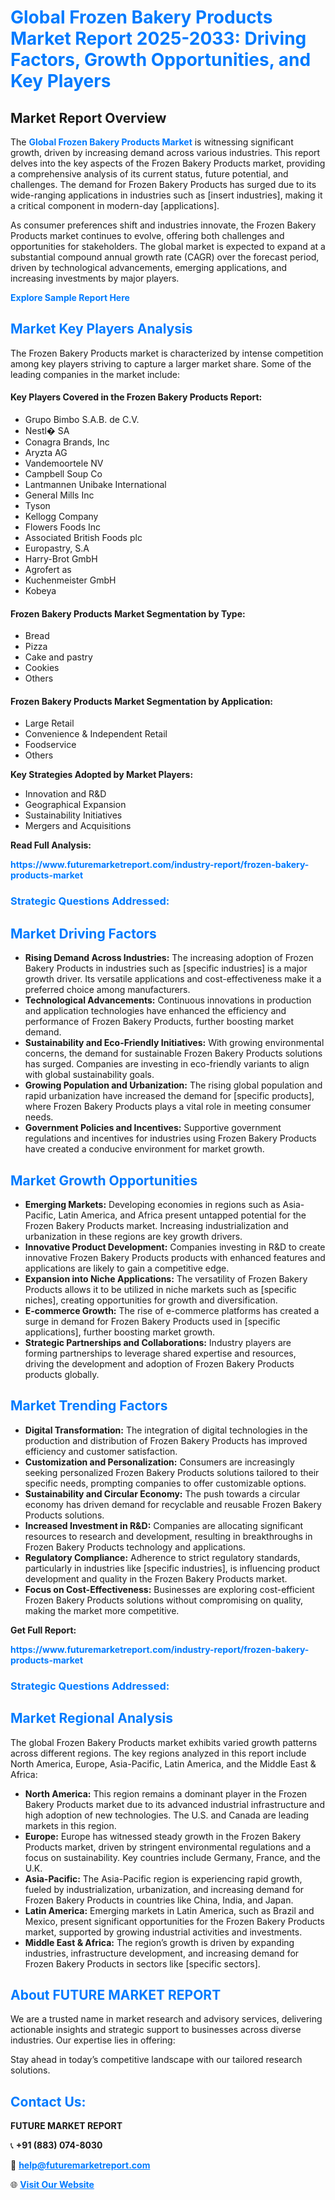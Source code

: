 <h1 style="color: #007BFF;">Global Frozen Bakery Products Market Report 2025-2033: Driving Factors, Growth Opportunities, and Key Players</h1>

<section id="overview">
<h2>Market Report Overview</h2>
<p>The <a href="https://www.futuremarketreport.com/industry-report/frozen-bakery-products-market" style="color: #007BFF; text-decoration: none;"><strong>Global Frozen Bakery Products Market</strong></a> is witnessing significant growth, driven by increasing demand across various industries. This report delves into the key aspects of the Frozen Bakery Products market, providing a comprehensive analysis of its current status, future potential, and challenges. The demand for Frozen Bakery Products has surged due to its wide-ranging applications in industries such as [insert industries], making it a critical component in modern-day [applications].</p>
<p>As consumer preferences shift and industries innovate, the Frozen Bakery Products market continues to evolve, offering both challenges and opportunities for stakeholders. The global market is expected to expand at a substantial compound annual growth rate (CAGR) over the forecast period, driven by technological advancements, emerging applications, and increasing investments by major players.</p>
</section>

<section id="overview">
<p><a href="https://www.futuremarketreport.com/request-sample/reportId=96688" style="color: #007BFF; text-decoration: none;"><strong>Explore Sample Report Here</strong></a></p>
</section>

<section id="key-players">
<h2 style="color: #007BFF;">Market Key Players Analysis</h2>
<p>The Frozen Bakery Products market is characterized by intense competition among key players striving to capture a larger market share. Some of the leading companies in the market include:</p>
<h4>Key Players Covered in the Frozen Bakery Products Report:</h4>
<ul><li>Grupo Bimbo S.A.B. de C.V.</li><li>Nestl� SA</li><li>Conagra Brands, Inc</li><li>Aryzta AG</li><li>Vandemoortele NV</li><li>Campbell Soup Co</li><li>Lantmannen Unibake International</li><li>General Mills Inc</li><li>Tyson</li><li>Kellogg Company</li><li>Flowers Foods Inc</li><li>Associated British Foods plc</li><li>Europastry, S.A</li><li>Harry-Brot GmbH</li><li>Agrofert as</li><li>Kuchenmeister GmbH</li><li>Kobeya</li></ul>
<h4>Frozen Bakery Products Market Segmentation by Type:</h4>
<ul><li>Bread</li><li>Pizza</li><li>Cake and pastry</li><li>Cookies</li><li>Others</li></ul>

<h4>Frozen Bakery Products Market Segmentation by Application:</h4>
<ul><li>Large Retail</li><li>Convenience &amp; Independent Retail</li><li>Foodservice</li><li>Others</li></ul>
<p><strong>Key Strategies Adopted by Market Players:</strong></p>
<ul>
<li>Innovation and R&D</li>
<li>Geographical Expansion</li>
<li>Sustainability Initiatives</li>
<li>Mergers and Acquisitions</li>
</ul>
</section>

<section>
<p><strong>Read Full Analysis: </strong></p><a href="https://www.futuremarketreport.com/industry-report/frozen-bakery-products-market" style="color: #007BFF; text-decoration: none;"><strong>https://www.futuremarketreport.com/industry-report/frozen-bakery-products-market</strong></a>
<h3 style="color: #007BFF;">Strategic Questions Addressed:</h3>
</section>

<section id="driving-factors">
<h2 style="color: #007BFF;">Market Driving Factors</h2>
<ul>
<li><strong>Rising Demand Across Industries:</strong> The increasing adoption of Frozen Bakery Products in industries such as [specific industries] is a major growth driver. Its versatile applications and cost-effectiveness make it a preferred choice among manufacturers.</li>
<li><strong>Technological Advancements:</strong> Continuous innovations in production and application technologies have enhanced the efficiency and performance of Frozen Bakery Products, further boosting market demand.</li>
<li><strong>Sustainability and Eco-Friendly Initiatives:</strong> With growing environmental concerns, the demand for sustainable Frozen Bakery Products solutions has surged. Companies are investing in eco-friendly variants to align with global sustainability goals.</li>
<li><strong>Growing Population and Urbanization:</strong> The rising global population and rapid urbanization have increased the demand for [specific products], where Frozen Bakery Products plays a vital role in meeting consumer needs.</li>
<li><strong>Government Policies and Incentives:</strong> Supportive government regulations and incentives for industries using Frozen Bakery Products have created a conducive environment for market growth.</li>
</ul>
</section>

<section id="growth-opportunities">
<h2 style="color: #007BFF;">Market Growth Opportunities</h2>
<ul>
<li><strong>Emerging Markets:</strong> Developing economies in regions such as Asia-Pacific, Latin America, and Africa present untapped potential for the Frozen Bakery Products market. Increasing industrialization and urbanization in these regions are key growth drivers.</li>
<li><strong>Innovative Product Development:</strong> Companies investing in R&D to create innovative Frozen Bakery Products products with enhanced features and applications are likely to gain a competitive edge.</li>
<li><strong>Expansion into Niche Applications:</strong> The versatility of Frozen Bakery Products allows it to be utilized in niche markets such as [specific niches], creating opportunities for growth and diversification.</li>
<li><strong>E-commerce Growth:</strong> The rise of e-commerce platforms has created a surge in demand for Frozen Bakery Products used in [specific applications], further boosting market growth.</li>
<li><strong>Strategic Partnerships and Collaborations:</strong> Industry players are forming partnerships to leverage shared expertise and resources, driving the development and adoption of Frozen Bakery Products products globally.</li>
</ul>
</section>

<section id="trending-factors">
<h2 style="color: #007BFF;">Market Trending Factors</h2>
<ul>
<li><strong>Digital Transformation:</strong> The integration of digital technologies in the production and distribution of Frozen Bakery Products has improved efficiency and customer satisfaction.</li>
<li><strong>Customization and Personalization:</strong> Consumers are increasingly seeking personalized Frozen Bakery Products solutions tailored to their specific needs, prompting companies to offer customizable options.</li>
<li><strong>Sustainability and Circular Economy:</strong> The push towards a circular economy has driven demand for recyclable and reusable Frozen Bakery Products solutions.</li>
<li><strong>Increased Investment in R&D:</strong> Companies are allocating significant resources to research and development, resulting in breakthroughs in Frozen Bakery Products technology and applications.</li>
<li><strong>Regulatory Compliance:</strong> Adherence to strict regulatory standards, particularly in industries like [specific industries], is influencing product development and quality in the Frozen Bakery Products market.</li>
<li><strong>Focus on Cost-Effectiveness:</strong> Businesses are exploring cost-efficient Frozen Bakery Products solutions without compromising on quality, making the market more competitive.</li>
</ul>
</section>

<section>
<p><strong>Get Full Report: </strong></p><a href="https://www.futuremarketreport.com/industry-report/frozen-bakery-products-market" style="color: #007BFF; text-decoration: none;"><strong>https://www.futuremarketreport.com/industry-report/frozen-bakery-products-market</strong></a>
<h3 style="color: #007BFF;">Strategic Questions Addressed:</h3>
</section>


<section id="regional-analysis">
<h2 style="color: #007BFF;">Market Regional Analysis</h2>
<p>The global Frozen Bakery Products market exhibits varied growth patterns across different regions. The key regions analyzed in this report include North America, Europe, Asia-Pacific, Latin America, and the Middle East & Africa:</p>
<ul>
<li><strong>North America:</strong> This region remains a dominant player in the Frozen Bakery Products market due to its advanced industrial infrastructure and high adoption of new technologies. The U.S. and Canada are leading markets in this region.</li>
<li><strong>Europe:</strong> Europe has witnessed steady growth in the Frozen Bakery Products market, driven by stringent environmental regulations and a focus on sustainability. Key countries include Germany, France, and the U.K.</li>
<li><strong>Asia-Pacific:</strong> The Asia-Pacific region is experiencing rapid growth, fueled by industrialization, urbanization, and increasing demand for Frozen Bakery Products in countries like China, India, and Japan.</li>
<li><strong>Latin America:</strong> Emerging markets in Latin America, such as Brazil and Mexico, present significant opportunities for the Frozen Bakery Products market, supported by growing industrial activities and investments.</li>
<li><strong>Middle East & Africa:</strong> The region’s growth is driven by expanding industries, infrastructure development, and increasing demand for Frozen Bakery Products in sectors like [specific sectors].</li>
</ul>
</section>

<footer>
<h2 style="color: #007BFF;">About FUTURE MARKET REPORT</h2>
<p>We are a trusted name in market research and advisory services, delivering actionable insights and strategic support to businesses across diverse industries. Our expertise lies in offering:</p>

<p>Stay ahead in today’s competitive landscape with our tailored research solutions.</p>

<h2 style="color: #007BFF;">Contact Us:</h2>
<p><strong>FUTURE MARKET REPORT</strong></p>
<p>📞 <strong>+91 (883) 074-8030</strong></p>
<p>📧 <strong><a href="mailto:help@futuremarketreport.com" style="color: #007BFF;">help@futuremarketreport.com</a></strong></p>
<p>🌐 <strong><a href="https://www.futuremarketreport.com/" style="color: #007BFF;">Visit Our Website</a></strong></p>
</footer>